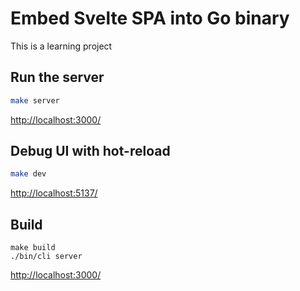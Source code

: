 # Embed Svelte SPA into Go binary

This is a learning project



## Run the server

```sh
make server
```

<http://localhost:3000/>

## Debug UI with hot-reload

```sh
make dev
```

<http://localhost:5137/>

## Build

```
make build
./bin/cli server
```

<http://localhost:3000/>
